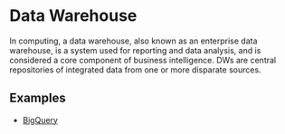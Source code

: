 # Data Warehouse

In computing, a data warehouse, also known as an enterprise data warehouse, is a system used for reporting and data analysis, and is considered a core component of business intelligence. DWs are central repositories of integrated data from one or more disparate sources.

## Examples
- [BigQuery](https://cloud.google.com/bigquery/)
